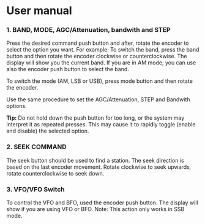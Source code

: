 # User manual

### 1. BAND, MODE, AGC/Attenuation, bandwith and STEP

Press the desired command push button and after, rotate the encoder to select the option you want. For example:
To switch the band, press the band button and then rotate the encoder clockwise or counterclockwise.
The display will show you the current band. If you are in AM mode, you can use also the encoder push
button to select the band.

To switch the mode (AM, LSB or USB), press mode button and then rotate the encoder.

Use the same procedure to set the AGC/Attenuation, STEP and Bandwith options.

**Tip:** Do not hold down the push button for too long, or the system may interpret it as repeated presses. This may cause it to rapidly toggle (enable and disable) the selected option.


### 2. SEEK COMMAND

The seek button should be used to find a station. The seek direction is based on the last encoder movement.
Rotate clockwise to seek upwards, rotate counterclockwise to seek down.


### 3. VFO/VFO Switch

To control the VFO and BFO, used the encoder push button. The display will show if you are using VFO or BFO.
Note: This action only works in SSB mode.
